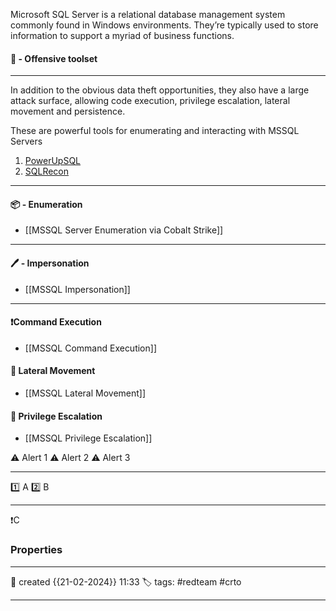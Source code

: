 Microsoft SQL Server is a relational database management system commonly found in Windows environments. They’re typically used to store information to support a myriad of business functions.


#### 🚀 - Offensive toolset
---
In addition to the obvious data theft opportunities, they also have a large attack surface, allowing code execution, privilege escalation, lateral movement and persistence.

These are powerful tools for enumerating and interacting with MSSQL Servers

1. [PowerUpSQL](https://github.com/NetSPI/PowerUpSQL)
2. [SQLRecon](https://github.com/skahwah/SQLRecon)

---
#### 📦 - Enumeration

- [[MSSQL Server Enumeration via Cobalt Strike]]
--- 
#### 🖊️ - Impersonation

- [[MSSQL Impersonation]]
--- 
#### ❗Command Execution

- [[MSSQL Command Execution]]

#### 📗 Lateral Movement

- [[MSSQL Lateral Movement]]

#### 📔 Privilege Escalation

- [[MSSQL Privilege Escalation]]

⚠ Alert 1
⚠ Alert 2
⚠ Alert 3


--- 

 1️⃣ A
 2️⃣ B
 
--- 

❗C


### Properties
---
📆 created   {{21-02-2024}} 11:33
🏷️ tags: #redteam #crto 

---
